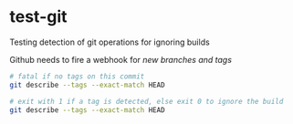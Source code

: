 # test-git

Testing detection of git operations for ignoring builds

Github needs to fire a webhook for _new branches and tags_

```bash
# fatal if no tags on this commit
git describe --tags --exact-match HEAD

# exit with 1 if a tag is detected, else exit 0 to ignore the build
git describe --tags --exact-match HEAD

```
